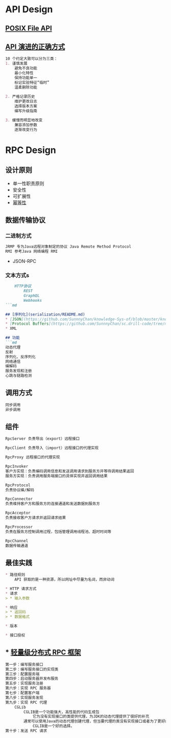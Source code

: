 # API Design



## [POSIX File API](POSIX-File-API.md)

## [API 演进的正确方式](https://www.toutiao.com/i6695217482640130567/)
```md
10 个约定大致可以分为三类：
1. 谨慎发展
    避免不良功能
    最小化特性
    保持功能单一
    标记实验特征“临时”
    温柔删除功能
    
2. 严格记录历史
    维护更改日志
    选择版本方案
    编写升级指南

3. 缓慢而明显地改变
    兼容添加参数
    逐渐改变行为
```

# RPC Design

## 设计原则
* 单一性职责原则
* 安全性
* 可扩展性
* [幂等性](idempotence.md)


## 数据传输协议
### 二进制方式
```md
JRMP 专为Java远程对象制定的协议 Java Remote Method Protocol
RMI 参考Java 网络编程 RMI
```
* JSON-RPC
### 文本方式s
```md
	HTTP协议
		REST
		GraphQL
		Webhooks
```md

## [序列化](serialization/README.md)
* [JSON](https://github.com/SunnnyChan/knowledge-Sys-of/blob/master/knowledge-Sys-of-JSON/README.md)
* [Protocol Buffers](https://github.com/SunnnyChan/sc.drill-code/tree/master/cpp/protobuf)
* XML

## 功能
```md
动态代理
反射
序列化、反序列化
网络通信
编解码
服务发现和注册
心跳与链路检测
```

## 调用方式
```md
同步调用
异步调用
```
## 组件
```md
RpcServer 负责导出（export）远程接口

RpcClient 负责导入（import）远程接口的代理实现

RpcProxy 远程接口的代理实现

RpcInvoker
客户方实现：负责编码调用信息和发送调用请求到服务方并等待调用结果返回
服务方实现：负责调用服务端接口的具体实现并返回调用结果

RpcProtocol
负责协议编/解码

RpcConnector
负责维持客户方和服务方的连接通道和发送数据到服务方

RpcAcceptor
负责接收客户方请求并返回请求结果

RpcProcessor
负责在服务方控制调用过程，包括管理调用线程池、超时时间等

RpcChannel
数据传输通道
```

## 最佳实践
```md
* 路径规则
    API 获取的是一种资源，所以网址中尽量为名词，而非动词

* HTTP 请求方式
* 请求
> * 输入参数

* 响应
> * 返回码
> * 数据格式

* 版本

* 接口授权
```

## * [轻量级分布式 RPC 框架](http://www.importnew.com/20327.html)
```md
第一步：编写服务接口
第二步：编写服务接口的实现类
第三步：配置服务端
第四步：启动服务器并发布服务
第五步：实现服务注册
第六步：实现 RPC 服务器
第七步：配置客户端
第八步：实现服务发现
第九步：实现 RPC 代理
	CGLib
		CGLIB是一个功能强大，高性能的代码生成包
			它为没有实现接口的类提供代理，为JDK的动态代理提供了很好的补充
		通常可以使用Java的动态代理创建代理，但当要代理的类没有实现接口或者为了更好的性能
			CGLIB是一个好的选择。
第十步：发送 RPC 请求
```
